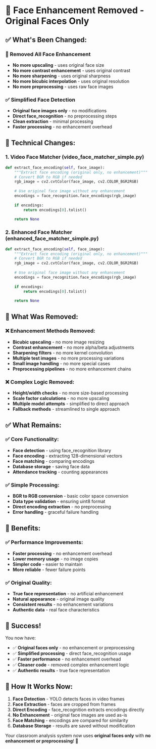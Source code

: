 # 🎯 Face Enhancement Removed - Original Faces Only

## ✅ **What's Been Changed:**

### **🚫 Removed All Face Enhancement**
- **No more upscaling** - uses original face size
- **No more contrast enhancement** - uses original contrast
- **No more sharpening** - uses original sharpness
- **No more bicubic interpolation** - uses original resolution
- **No more preprocessing** - uses raw face images

### **✅ Simplified Face Detection**
- **Original face images only** - no modifications
- **Direct face_recognition** - no preprocessing steps
- **Clean extraction** - minimal processing
- **Faster processing** - no enhancement overhead

## 🔧 **Technical Changes:**

### **1. Video Face Matcher (video_face_matcher_simple.py)**
```python
def extract_face_encoding(self, face_image):
    """Extract face encoding (original only, no enhancement)"""
    # Convert BGR to RGB if needed
    rgb_image = cv2.cvtColor(face_image, cv2.COLOR_BGR2RGB)
    
    # Use original face image without any enhancement
    encodings = face_recognition.face_encodings(rgb_image)
    
    if encodings:
        return encodings[0].tolist()
    
    return None
```

### **2. Enhanced Face Matcher (enhanced_face_matcher_simple.py)**
```python
def extract_face_encoding(self, face_image):
    """Extract face encoding (original only, no enhancement)"""
    # Convert BGR to RGB if needed
    rgb_image = cv2.cvtColor(face_image, cv2.COLOR_BGR2RGB)
    
    # Use original face image without any enhancement
    encodings = face_recognition.face_encodings(rgb_image)
    
    if encodings:
        return encodings[0].tolist()
    
    return None
```

## 🎯 **What Was Removed:**

### **❌ Enhancement Methods Removed:**
- **Bicubic upscaling** - no more image resizing
- **Contrast enhancement** - no more alpha/beta adjustments
- **Sharpening filters** - no more kernel convolution
- **Multiple test images** - no more processing variations
- **Small image handling** - no more special cases
- **Preprocessing pipelines** - no more enhancement chains

### **❌ Complex Logic Removed:**
- **Height/width checks** - no more size-based processing
- **Scale factor calculations** - no more upscaling
- **Multiple model attempts** - simplified to direct approach
- **Fallback methods** - streamlined to single approach

## ✅ **What Remains:**

### **✅ Core Functionality:**
- **Face detection** - using face_recognition library
- **Face encoding** - extracting 128-dimensional vectors
- **Face matching** - comparing encodings
- **Database storage** - saving face data
- **Attendance tracking** - counting appearances

### **✅ Simple Processing:**
- **BGR to RGB conversion** - basic color space conversion
- **Data type validation** - ensuring uint8 format
- **Direct encoding extraction** - no preprocessing
- **Error handling** - graceful failure handling

## 🚀 **Benefits:**

### **✅ Performance Improvements:**
- **Faster processing** - no enhancement overhead
- **Lower memory usage** - no image copies
- **Simpler code** - easier to maintain
- **More reliable** - fewer failure points

### **✅ Original Quality:**
- **True face representation** - no artificial enhancement
- **Natural appearance** - original image quality
- **Consistent results** - no enhancement variations
- **Authentic data** - real face characteristics

## 🎉 **Success!**

You now have:
- ✅ **Original faces only** - no enhancement or preprocessing
- ✅ **Simplified processing** - direct face_recognition usage
- ✅ **Faster performance** - no enhancement overhead
- ✅ **Cleaner code** - removed complex enhancement logic
- ✅ **Authentic results** - true face representation

## 🚀 **How It Works Now:**

1. **Face Detection** - YOLO detects faces in video frames
2. **Face Extraction** - faces are cropped from frames
3. **Direct Encoding** - face_recognition extracts encodings directly
4. **No Enhancement** - original face images are used as-is
5. **Face Matching** - encodings are compared for similarity
6. **Database Storage** - results are saved without modification

Your classroom analysis system now uses **original faces only** with **no enhancement or preprocessing**! 🎉

